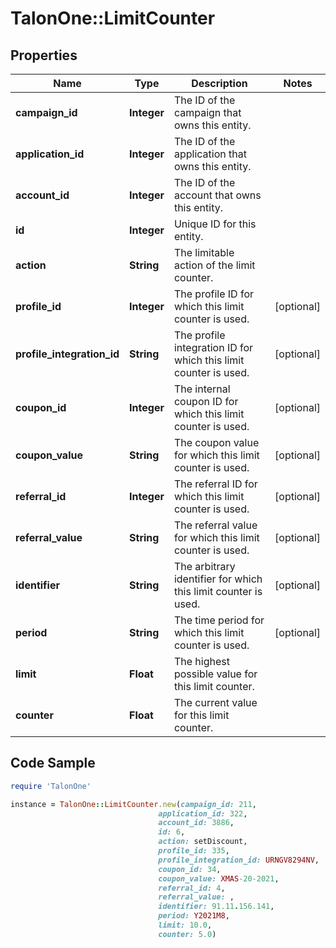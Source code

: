 # TalonOne::LimitCounter

## Properties

Name | Type | Description | Notes
------------ | ------------- | ------------- | -------------
**campaign_id** | **Integer** | The ID of the campaign that owns this entity. | 
**application_id** | **Integer** | The ID of the application that owns this entity. | 
**account_id** | **Integer** | The ID of the account that owns this entity. | 
**id** | **Integer** | Unique ID for this entity. | 
**action** | **String** | The limitable action of the limit counter. | 
**profile_id** | **Integer** | The profile ID for which this limit counter is used. | [optional] 
**profile_integration_id** | **String** | The profile integration ID for which this limit counter is used. | [optional] 
**coupon_id** | **Integer** | The internal coupon ID for which this limit counter is used. | [optional] 
**coupon_value** | **String** | The coupon value for which this limit counter is used. | [optional] 
**referral_id** | **Integer** | The referral ID for which this limit counter is used. | [optional] 
**referral_value** | **String** | The referral value for which this limit counter is used. | [optional] 
**identifier** | **String** | The arbitrary identifier for which this limit counter is used. | [optional] 
**period** | **String** | The time period for which this limit counter is used. | [optional] 
**limit** | **Float** | The highest possible value for this limit counter. | 
**counter** | **Float** | The current value for this limit counter. | 

## Code Sample

```ruby
require 'TalonOne'

instance = TalonOne::LimitCounter.new(campaign_id: 211,
                                 application_id: 322,
                                 account_id: 3886,
                                 id: 6,
                                 action: setDiscount,
                                 profile_id: 335,
                                 profile_integration_id: URNGV8294NV,
                                 coupon_id: 34,
                                 coupon_value: XMAS-20-2021,
                                 referral_id: 4,
                                 referral_value: ,
                                 identifier: 91.11.156.141,
                                 period: Y2021M8,
                                 limit: 10.0,
                                 counter: 5.0)
```


